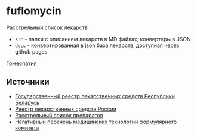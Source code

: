 # fuflomycin

Расстрельный список лекарств

- `src` - папки с описанием лекарств в MD файлах, конвертеры в JSON
- `docs` - конвертированная в json база лекарств, доступная через github pages

[Гомеопатия](https://fuflomycin.github.io/fuflomycin/homeopathy.json)

## Источники

- [Государственный реестр лекарственных средств Республики Беларусь](https://www.rceth.by/Refbank/reestr_lekarstvennih_sredstv/)
- [Реестр лекарственных средств России](https://www.rlsnet.ru/fg_index_id_296.htm)
- [Расстрельный список препаратов](https://encyclopatia.ru/wiki/%D0%A0%D0%B0%D1%81%D1%81%D1%82%D1%80%D0%B5%D0%BB%D1%8C%D0%BD%D1%8B%D0%B9_%D1%81%D0%BF%D0%B8%D1%81%D0%BE%D0%BA_%D0%BF%D1%80%D0%B5%D0%BF%D0%B0%D1%80%D0%B0%D1%82%D0%BE%D0%B2)
- [Негативный перечень медицинских технологий формулярного комитета](http://www.rspor.ru/mods/db1/1/Negativ_perechen.pdf)
